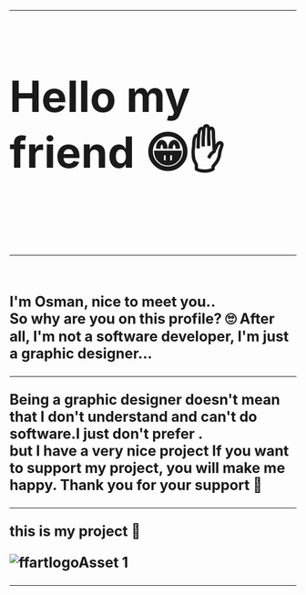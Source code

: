 -----


<h3 style="font-size: 75px;"> Hello my friend  😁✋</h3>

<br> 

----
<br>
<h3 style="font-size: 25px;">I'm Osman, nice to meet you..<br>
So why are you on this profile? 🙄 After all, I'm not a software developer, I'm just a graphic designer...

----
Being a graphic designer doesn't mean that I don't understand and can't do software.I just don't prefer .<br>
but I have a very nice project If you want to support my project, you will make me happy. Thank you for your support 🤗

----
this is my project 🔽


![ffartlogoAsset 1](https://user-images.githubusercontent.com/43297083/120229842-b4ba0d00-c256-11eb-80fb-cbe7c7f6d5ff.png)


----
















<!--
**feroniafors/feroniafors** is a ✨ _special_ ✨ repository because its `README.md` (this file) appears on your GitHub profile.

Here are some ideas to get you started:

- 🔭 I’m currently working on ...
- 🌱 I’m currently learning ...
- 👯 I’m looking to collaborate on ...
- 🤔 I’m looking for help with ...
- 💬 Ask me about ...
- 📫 How to reach me: ...
- 😄 Pronouns: ...
- ⚡ Fun fact: ...
-->
